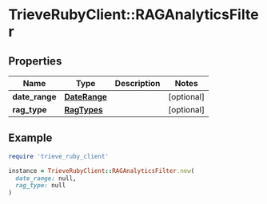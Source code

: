 # TrieveRubyClient::RAGAnalyticsFilter

## Properties

| Name | Type | Description | Notes |
| ---- | ---- | ----------- | ----- |
| **date_range** | [**DateRange**](DateRange.md) |  | [optional] |
| **rag_type** | [**RagTypes**](RagTypes.md) |  | [optional] |

## Example

```ruby
require 'trieve_ruby_client'

instance = TrieveRubyClient::RAGAnalyticsFilter.new(
  date_range: null,
  rag_type: null
)
```

